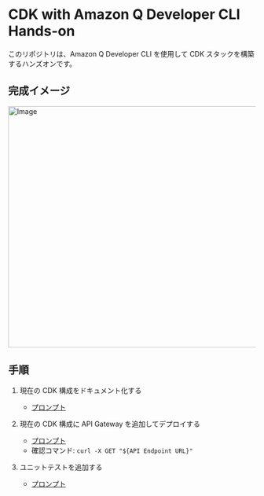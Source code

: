 # CDK with Amazon Q Developer CLI Hands-on

このリポジトリは、Amazon Q Developer CLI を使用して CDK スタックを構築するハンズオンです。

## 完成イメージ

<img width="584" height="491" alt="Image" src="https://github.com/user-attachments/assets/44d373e2-bfac-48f1-ab4c-743cee0cb053" />

## 手順

1. 現在の CDK 構成をドキュメント化する
   - [プロンプト](./.amazonq/prompts/1_describe_current_stack.md)

2. 現在の CDK 構成に API Gateway を追加してデプロイする
    - [プロンプト](./.amazonq/prompts/2_add_api_gateway.md)
    - 確認コマンド: `curl -X GET "${API Endpoint URL}"`

3. ユニットテストを追加する
    - [プロンプト](./.amazonq/prompts/3_add_tests.md)
